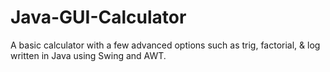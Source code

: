 # Java-GUI-Calculator
A basic calculator with a few advanced options such as trig, factorial, &amp; log written in Java using Swing and AWT.
